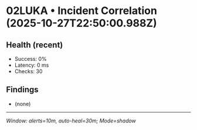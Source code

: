 # 02LUKA • Incident Correlation (2025-10-27T22:50:00.988Z)

## Health (recent)
- Success: 0%
- Latency: 0 ms
- Checks: 30

## Findings
- (none)

---
_Window: alerts=10m, auto-heal=30m; Mode=shadow_